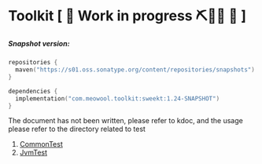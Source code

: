# Toolkit [ 🚧 Work in progress ⛏👷🔧️ 🚧 ]

##### Snapshot version:
```kotlin
repositories {
  maven("https://s01.oss.sonatype.org/content/repositories/snapshots")
}

dependencies {
  implementation("com.meowool.toolkit:sweekt:1.24-SNAPSHOT")
}
```

The document has not been written, please refer to kdoc, and the usage please refer to the directory related to test
1. [CommonTest](/library/src/commonTest/kotlin)
2. [JvmTest](/library/src/commonTest/kotlin)